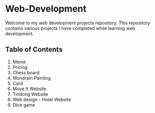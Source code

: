 # Web-Development

Welcome to my web development projects repository. This repository contains various projects I have completed while learning web development.

## Table of Contents
1. Meme
2. Pricing
3. Chess board
4. Mondrain Painting
5. Card
6. Move It Website
7. Tindong Website
8. Web design - Hotel Website
9. Dice game

